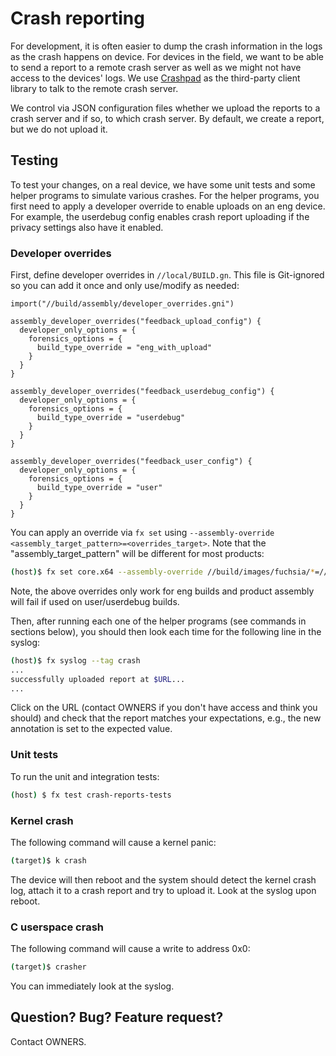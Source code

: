 # Crash reporting

For development, it is often easier to dump the crash information in the logs as
the crash happens on device. For devices in the field, we want to be able to
send a report to a remote crash server as well as we might not have access to
the devices' logs. We use
[Crashpad](https://chromium.googlesource.com/crashpad/crashpad/+/HEAD/README.md)
as the third-party client library to talk to the remote crash server.

We control via JSON configuration files whether we upload the reports to a crash
server and if so, to which crash server. By default, we create a report, but we
do not upload it.

## Testing

To test your changes, on a real device, we have some unit tests and some helper
programs to simulate various crashes. For the helper programs, you first need to
apply a developer override to enable uploads on an eng device. For example, the
userdebug config enables crash report uploading if the privacy settings also
have it enabled.

### Developer overrides

First, define developer overrides in `//local/BUILD.gn`. This file is
Git-ignored so you can add it once and only use/modify as needed:

```
import("//build/assembly/developer_overrides.gni")

assembly_developer_overrides("feedback_upload_config") {
  developer_only_options = {
    forensics_options = {
      build_type_override = "eng_with_upload"
    }
  }
}

assembly_developer_overrides("feedback_userdebug_config") {
  developer_only_options = {
    forensics_options = {
      build_type_override = "userdebug"
    }
  }
}

assembly_developer_overrides("feedback_user_config") {
  developer_only_options = {
    forensics_options = {
      build_type_override = "user"
    }
  }
}
```

You can apply an override via `fx set` using
`--assembly-override <assembly_target_pattern>=<overrides_target>`. Note that
the "assembly_target_pattern" will be different for most products:

```sh
(host)$ fx set core.x64 --assembly-override //build/images/fuchsia/*=//local:feedback_userdebug_config
```

Note, the above overrides only work for eng builds and product assembly will fail
if used on user/userdebug builds.

Then, after running each one of the helper programs (see commands in sections
below), you should then look each time for the following line in the syslog:

```sh
(host)$ fx syslog --tag crash
...
successfully uploaded report at $URL...
...
```

Click on the URL (contact OWNERS if you don't have access and think you should)
and check that the report matches your expectations, e.g., the new annotation is
set to the expected value.

### Unit tests

To run the unit and integration tests:

```sh
(host) $ fx test crash-reports-tests
```

### Kernel crash

The following command will cause a kernel panic:

```sh
(target)$ k crash
```

The device will then reboot and the system should detect the kernel crash log,
attach it to a crash report and try to upload it. Look at the syslog upon
reboot.

### C userspace crash

The following command will cause a write to address 0x0:

```sh
(target)$ crasher
```

You can immediately look at the syslog.

## Question? Bug? Feature request?

Contact OWNERS.
